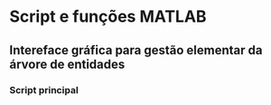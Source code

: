 # Script e funções MATLAB

## Intereface gráfica para gestão elementar da árvore de entidades

### Script principal
